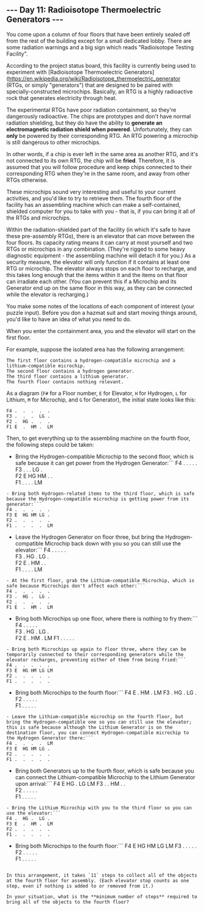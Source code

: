 ## --- Day 11: Radioisotope Thermoelectric Generators ---
You come upon a column of four floors that have been entirely sealed off from the rest of the building except for a small dedicated lobby. There are some radiation warnings and a big sign which reads "Radioisotope Testing Facility".
 
According to the project status board, this facility is currently being used to experiment with [Radioisotope Thermoelectric Generators](https://en.wikipedia.org/wiki/Radioisotope_thermoelectric_generator (RTGs, or simply "generators") that are designed to be paired with specially-constructed microchips. Basically, an RTG is a highly radioactive rock that generates electricity through heat.
 
The experimental RTGs have poor radiation containment, so they're dangerously radioactive. The chips are prototypes and don't have normal radiation shielding, but they do have the ability to **generate an electromagnetic radiation shield when powered**. Unfortunately, they can **only** be powered by their corresponding RTG. An RTG powering a microchip is still dangerous to other microchips.
 
In other words, if a chip is ever left in the same area as another RTG, and it's not connected to its own RTG, the chip will be **fried**. Therefore, it is assumed that you will follow procedure and keep chips connected to their corresponding RTG when they're in the same room, and away from other RTGs otherwise.
 
These microchips sound very interesting and useful to your current activities, and you'd like to try to retrieve them. The fourth floor of the facility has an assembling machine which can make a self-contained, shielded computer for you to take with you - that is, if you can bring it all of the RTGs and microchips.
 
Within the radiation-shielded part of the facility (in which it's safe to have these pre-assembly RTGs), there is an elevator that can move between the four floors. Its capacity rating means it can carry at most yourself and two RTGs or microchips in any combination. (They're rigged to some heavy diagnostic equipment - the assembling machine will detach it for you.) As a security measure, the elevator will only function if it contains at least one RTG or microchip. The elevator always stops on each floor to recharge, and this takes long enough that the items within it and the items on that floor can irradiate each other. (You can prevent this if a Microchip and its Generator end up on the same floor in this way, as they can be connected while the elevator is recharging.)
 
You make some notes of the locations of each component of interest (your puzzle input). Before you don a hazmat suit and start moving things around, you'd like to have an idea of what you need to do.
 
When you enter the containment area, you and the elevator will start on the first floor.
 
For example, suppose the isolated area has the following arrangement:
 
```
The first floor contains a hydrogen-compatible microchip and a lithium-compatible microchip.
The second floor contains a hydrogen generator.
The third floor contains a lithium generator.
The fourth floor contains nothing relevant.
```
 
As a diagram (`F#` for a Floor number, `E` for Elevator, `H` for Hydrogen, `L` for Lithium, `M` for Microchip, and `G` for Generator), the initial state looks like this:
 
```
F4 .  .  .  .  .  
F3 .  .  .  LG .  
F2 .  HG .  .  .  
F1 E  .  HM .  LM
```
 
Then, to get everything up to the assembling machine on the fourth floor, the following steps could be taken:
 
- Bring the Hydrogen-compatible Microchip to the second floor, which is safe because it can get power from the Hydrogen Generator:```
F4 .  .  .  .  .  
F3 .  .  .  LG .  
F2 E  HG HM .  .  
F1 .  .  .  .  LM
```
- Bring both Hydrogen-related items to the third floor, which is safe because the Hydrogen-compatible microchip is getting power from its generator:```
F4 .  .  .  .  .  
F3 E  HG HM LG .  
F2 .  .  .  .  .  
F1 .  .  .  .  LM
```
- Leave the Hydrogen Generator on floor three, but bring the Hydrogen-compatible Microchip back down with you so you can still use the elevator:```
F4 .  .  .  .  .  
F3 .  HG .  LG .  
F2 E  .  HM .  .  
F1 .  .  .  .  LM
```
- At the first floor, grab the Lithium-compatible Microchip, which is safe because Microchips don't affect each other:```
F4 .  .  .  .  .  
F3 .  HG .  LG .  
F2 .  .  .  .  .  
F1 E  .  HM .  LM
```
- Bring both Microchips up one floor, where there is nothing to fry them:```
F4 .  .  .  .  .  
F3 .  HG .  LG .  
F2 E  .  HM .  LM 
F1 .  .  .  .  .
```
- Bring both Microchips up again to floor three, where they can be temporarily connected to their corresponding generators while the elevator recharges, preventing either of them from being fried:```
F4 .  .  .  .  .  
F3 E  HG HM LG LM 
F2 .  .  .  .  .  
F1 .  .  .  .  .
```
- Bring both Microchips to the fourth floor:```
F4 E  .  HM .  LM 
F3 .  HG .  LG .  
F2 .  .  .  .  .  
F1 .  .  .  .  .
```
- Leave the Lithium-compatible microchip on the fourth floor, but bring the Hydrogen-compatible one so you can still use the elevator; this is safe because although the Lithium Generator is on the destination floor, you can connect Hydrogen-compatible microchip to the Hydrogen Generator there:```
F4 .  .  .  .  LM 
F3 E  HG HM LG .  
F2 .  .  .  .  .  
F1 .  .  .  .  .
```
- Bring both Generators up to the fourth floor, which is safe because you can connect the Lithium-compatible Microchip to the Lithium Generator upon arrival:```
F4 E  HG .  LG LM 
F3 .  .  HM .  .  
F2 .  .  .  .  .  
F1 .  .  .  .  .
```
- Bring the Lithium Microchip with you to the third floor so you can use the elevator:```
F4 .  HG .  LG .  
F3 E  .  HM .  LM 
F2 .  .  .  .  .  
F1 .  .  .  .  .
```
- Bring both Microchips to the fourth floor:```
F4 E  HG HM LG LM 
F3 .  .  .  .  .  
F2 .  .  .  .  .  
F1 .  .  .  .  .
```
 
In this arrangement, it takes `11` steps to collect all of the objects at the fourth floor for assembly. (Each elevator stop counts as one step, even if nothing is added to or removed from it.)
 
In your situation, what is the **minimum number of steps** required to bring all of the objects to the fourth floor?
 